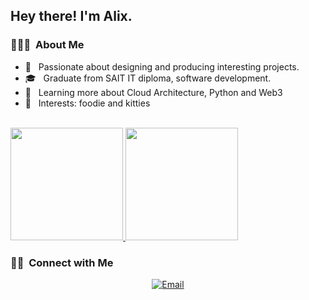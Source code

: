 <h2> Hey there! I'm Alix.</h2>

<h3> 👨🏻‍💻 &nbsp;About Me </h3>

- 🤔 &nbsp; Passionate about designing and producing interesting projects.
- 🎓 &nbsp; Graduate from SAIT IT diploma, software development.
- 🌱 &nbsp; Learning more about Cloud Architecture, Python and Web3
- 💜 &nbsp; Interests: foodie and kitties 


<br/>

<a href="https://github.com/Alixchau">
  <img height="180em" src="https://github-readme-stats.vercel.app/api?username=Alixchau&theme=buefy&show_icons=true" />
  <img height="180em" src="https://github-readme-stats.vercel.app/api/top-langs/?username=Alixchau&theme=buefy&layout=compact" />
</a>

<br/>
<h3> 🤝🏻 &nbsp;Connect with Me </h3>

<p align="center">
<a href="mailto:alixchau831@gmail.com"><img alt="Email" src="https://img.shields.io/badge/Email-alixchau831@gmail.com-blue?style=flat-square&logo=gmail"></a>
</p>
